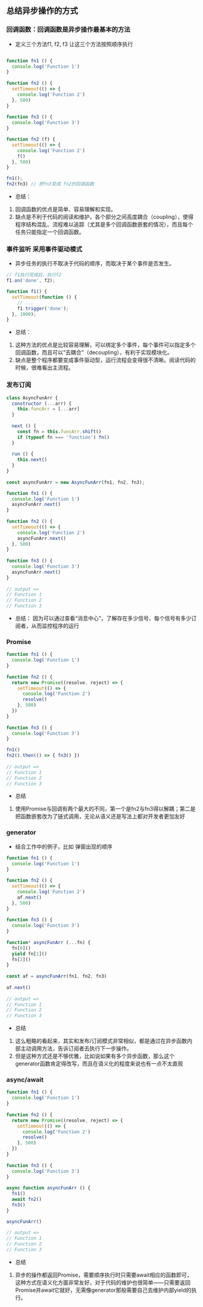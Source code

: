 ## 总结异步操作的方式

### 回调函数：回调函数是异步操作最基本的方法
- 定义三个方法f1, f2, f3 让这三个方法按照顺序执行
```js

function fn1 () {
  console.log('Function 1')
}
 
function fn2 () {
  setTimeout(() => {
    console.log('Function 2')
  }, 500)
}
 
function fn3 () {
  console.log('Function 3')
}

function fn2 (f) {
  setTimeout(() => {
    console.log('Function 2')
    f()
  }, 500)
}

fn1();
fn2(fn3) // 把fn3变成 fn2的回调函数
```
- 总结：
1. 回调函数的优点是简单、容易理解和实现。
2. 缺点是不利于代码的阅读和维护，各个部分之间高度耦合（coupling），使得程序结构混乱、流程难以追踪（尤其是多个回调函数嵌套的情况），而且每个任务只能指定一个回调函数。

### 事件监听 采用事件驱动模式
- 异步任务的执行不取决于代码的顺序，而取决于某个事件是否发生。

```js
// f1执行完成后，执行f2
f1.on('done', f2);

function f1() {
  setTimeout(function () {
    // ...
    f1.trigger('done');
  }, 1000);
}
```
- 总结：
1. 这种方法的优点是比较容易理解，可以绑定多个事件，每个事件可以指定多个回调函数，而且可以“去耦合”（decoupling），有利于实现模块化。
2. 缺点是整个程序都要变成事件驱动型，运行流程会变得很不清晰。阅读代码的时候，很难看出主流程。

### 发布订阅
```js
class AsyncFunArr {
  constructor (...arr) {
    this.funcArr = [...arr]
  }
 
  next () {
    const fn = this.funcArr.shift()
    if (typeof fn === 'function') fn()
  }
 
  run () {
    this.next()
  }
}
 
const asyncFunArr = new AsyncFunArr(fn1, fn2, fn3);

function fn1 () {
  console.log('Function 1')
  asyncFunArr.next()
}
 
function fn2 () {
  setTimeout(() => {
    console.log('Function 2')
    asyncFunArr.next()
  }, 500)
}
 
function fn3 () {
  console.log('Function 3')
  asyncFunArr.next()
}
 
// output =>
// Function 1
// Function 2
// Function 3

```
- 总结：
因为可以通过查看“消息中心”，了解存在多少信号、每个信号有多少订阅者，从而监控程序的运行

### Promise

```js
function fn1 () {
  console.log('Function 1')
}
 
function fn2 () {
  return new Promise((resolve, reject) => {
    setTimeout(() => {
      console.log('Function 2')
      resolve()
    }, 500)
  })
}
 
function fn3 () {
  console.log('Function 3')
}

fn1()
fn2().then(() => { fn3() })
 
// output =>
// Function 1
// Function 2
// Function 3
```
- 总结
1. 使用Promise与回调有两个最大的不同，第一个是fn2与fn3得以解耦；第二是把函数嵌套改为了链式调用，无论从语义还是写法上都对开发者更加友好

### generator

- 结合工作中的例子，比如 弹窗出现的顺序
```js
function fn1 () {
  console.log('Function 1')
}
 
function fn2 () {
  setTimeout(() => {
    console.log('Function 2')
    af.next()
  }, 500)
}
 
function fn3 () {
  console.log('Function 3')
}
 
function* asyncFunArr (...fn) {
  fn[0]()
  yield fn[1]()
  fn[2]()
}
 
const af = asyncFunArr(fn1, fn2, fn3)
 
af.next()
 
// output =>
// Function 1
// Function 2
// Function 3
```
- 总结
1. 这么粗略的看起来，其实和发布/订阅模式非常相似，都是通过在异步函数内部主动调用方法，告诉订阅者去执行下一步操作。
2. 但是这种方式还是不够优雅，比如说如果有多个异步函数，那么这个generator函数肯定得改写，而且在语义化的程度来说也有一点不太直观

### async/await

```js
function fn1 () {
  console.log('Function 1')
}
 
function fn2 () {
  return new Promise((resolve, reject) => {
    setTimeout(() => {
      console.log('Function 2')
      resolve()
    }, 500)
  })
}
 
function fn3 () {
  console.log('Function 3')
}
 
async function asyncFunArr () {
  fn1()
  await fn2()
  fn3()
}

asyncFunArr()
 
// output =>
// Function 1
// Function 2
// Function 3
```
- 总结
1. 异步的操作都返回Promise，需要顺序执行时只需要await相应的函数即可，这种方式在语义化方面非常友好，对于代码的维护也很简单——只需要返回Promise并await它就好，无需像generator那般需要自己去维护内部yield的执行。
